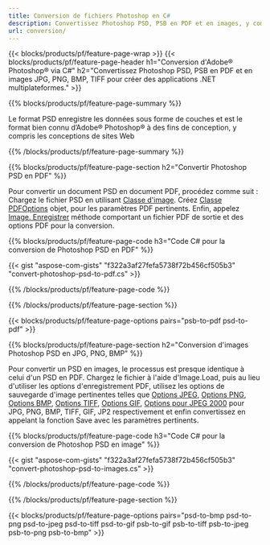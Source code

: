 ```yaml
---
title: Conversion de fichiers Photoshop en C#
description: Convertissez Photoshop PSD, PSB en PDF et en images, y compris BMP, JPG, PNG, TIFF avec quelques lignes de code C# via la bibliothèque .NET.
url: conversion/
---
```


{{< blocks/products/pf/feature-page-wrap >}}
{{< blocks/products/pf/feature-page-header h1="Conversion d'Adobe® Photoshop® via C#" h2="Convertissez Photoshop PSD, PSB en PDF et en images JPG, PNG, BMP, TIFF pour créer des applications .NET multiplateformes." >}}

{{% blocks/products/pf/feature-page-summary %}}

Le format PSD enregistre les données sous forme de couches et est le format bien connu d’Adobe® Photoshop® à des fins de conception, y compris les conceptions de sites Web


{{% /blocks/products/pf/feature-page-summary %}}

{{% blocks/products/pf/feature-page-section h2="Convertir Photoshop PSD en PDF" %}}

Pour convertir un document PSD en document PDF, procédez comme suit : Chargez le fichier PSD en utilisant [Classe d'image](https://apireference.aspose.com/net/psd/aspose.psd/image). Créez [Classe PDFOptions](https://apireference.aspose.com/net/psd/aspose.psd.imageoptions/pdfoptions) objet, pour les paramètres PDF pertinents. Enfin, appelez [Image. Enregistrer](https://apireference.aspose.com/net/psd/aspose.psd.image/save/methods/3) méthode comportant un fichier PDF de sortie et des options PDF pour la conversion.

{{% blocks/products/pf/feature-page-code h3="Code C# pour la conversion de Photoshop PSD en PDF" %}}

{{< gist "aspose-com-gists" "f322a3af27fefa5738f72b456cf505b3" "convert-photoshop-psd-to-pdf.cs" >}}

{{% /blocks/products/pf/feature-page-code %}}

{{% /blocks/products/pf/feature-page-section %}}

{{< blocks/products/pf/feature-page-options pairs="psb-to-pdf psd-to-pdf" >}}

{{% blocks/products/pf/feature-page-section h2="Conversion d'images Photoshop PSD en JPG, PNG, BMP" %}}

Pour convertir un PSD en images, le processus est presque identique à celui d'un PSD en PDF. Chargez le fichier à l'aide d'Image.Load, puis au lieu d'utiliser les options d'enregistrement PDF, utilisez les options de sauvegarde d'image pertinentes telles que [Options JPEG](https://apireference.aspose.com/net/psd/aspose.psd.imageoptions/jpegoptions), [Options PNG](https://apireference.aspose.com/net/psd/aspose.psd.imageoptions/pngoptions),  [Options BMP](https://apireference.aspose.com/net/psd/aspose.psd.imageoptions/bmpoptions), [Options TIFF](https://apireference.aspose.com/net/psd/aspose.psd.imageoptions/tiffoptions),  [Options GIF](https://apireference.aspose.com/net/psd/aspose.psd.imageoptions/gifoptions), [Options pour JPEG 2000](https://apireference.aspose.com/net/psd/aspose.psd.imageoptions/jpeg2000options) pour JPG, PNG, BMP, TIFF, GIF, JP2 respectivement et enfin convertissez en appelant la fonction Save avec les paramètres pertinents.


{{% blocks/products/pf/feature-page-code h3="Code C# pour la conversion de Photoshop PSD en image" %}}

{{< gist "aspose-com-gists" "f322a3af27fefa5738f72b456cf505b3" "convert-photoshop-psd-to-images.cs" >}}

{{% /blocks/products/pf/feature-page-code %}}

{{% /blocks/products/pf/feature-page-section %}}

{{< blocks/products/pf/feature-page-options pairs="psd-to-bmp psd-to-png psd-to-jpeg psd-to-tiff psd-to-gif psb-to-gif psb-to-tiff psb-to-jpeg psb-to-png psb-to-bmp" >}}
